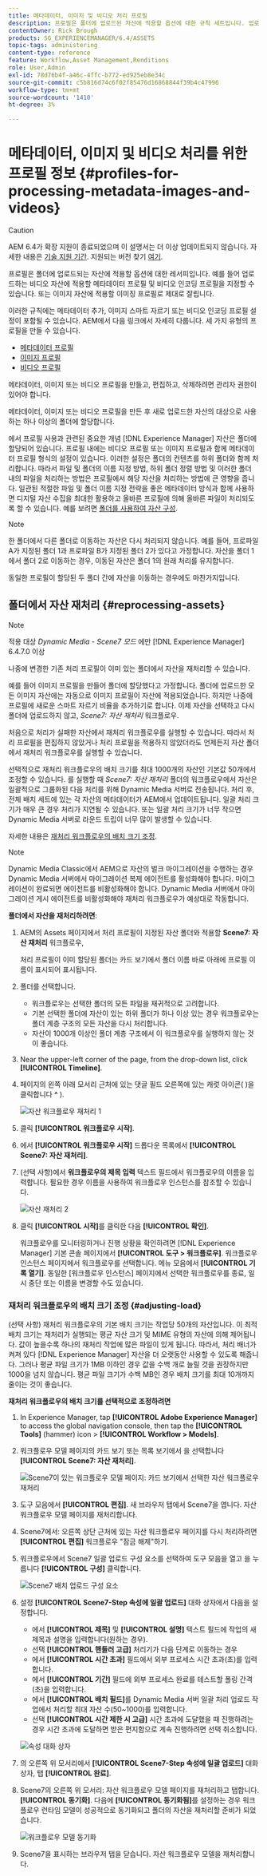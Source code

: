 ```yaml
---
title: 메타데이터, 이미지 및 비디오 처리 프로필
description: 프로필은 폴더에 업로드된 자산에 적용할 옵션에 대한 규칙 세트입니다. 업로드한 비디오 자산에 적용할 메타데이터 프로필 및 비디오 인코딩 프로필을 지정합니다. 이미지 자산의 경우 이미지 자산에 적용할 이미징 프로필을 지정하여 이미지 자산을 제대로 잘릴 수도 있습니다.
contentOwner: Rick Brough
products: SG_EXPERIENCEMANAGER/6.4/ASSETS
topic-tags: administering
content-type: reference
feature: Workflow,Asset Management,Renditions
role: User,Admin
exl-id: 78d76b4f-a46c-4ffc-b772-ed925eb8e34c
source-git-commit: c5b816d74c6f02f85476d16868844f39b4c47996
workflow-type: tm+mt
source-wordcount: '1410'
ht-degree: 3%

---
```


# 메타데이터, 이미지 및 비디오 처리를 위한 프로필 정보 {#profiles-for-processing-metadata-images-and-videos}

>[!CAUTION]
>
>AEM 6.4가 확장 지원이 종료되었으며 이 설명서는 더 이상 업데이트되지 않습니다. 자세한 내용은 [기술 지원 기간](https://helpx.adobe.com/kr/support/programs/eol-matrix.html). 지원되는 버전 찾기 [여기](https://experienceleague.adobe.com/docs/).

프로필은 폴더에 업로드되는 자산에 적용할 옵션에 대한 레서피입니다. 예를 들어 업로드하는 비디오 자산에 적용할 메타데이터 프로필 및 비디오 인코딩 프로필을 지정할 수 있습니다. 또는 이미지 자산에 적용할 이미징 프로필로 제대로 잘립니다.

이러한 규칙에는 메타데이터 추가, 이미지 스마트 자르기 또는 비디오 인코딩 프로필 설정이 포함될 수 있습니다. AEM에서 다음 링크에서 자세히 다룹니다. 세 가지 유형의 프로필을 만들 수 있습니다.

* [메타데이터 프로필](metadata-profiles.md)
* [이미지 프로필](image-profiles.md)
* [비디오 프로필](video-profiles.md)

메타데이터, 이미지 또는 비디오 프로필을 만들고, 편집하고, 삭제하려면 관리자 권한이 있어야 합니다.

메타데이터, 이미지 또는 비디오 프로필을 만든 후 새로 업로드한 자산의 대상으로 사용하는 하나 이상의 폴더에 할당합니다.

에서 프로필 사용과 관련된 중요한 개념 [!DNL Experience Manager] 자산은 폴더에 할당되어 있습니다. 프로필 내에는 비디오 프로필 또는 이미지 프로필과 함께 메타데이터 프로필 형식의 설정이 있습니다. 이러한 설정은 폴더의 컨텐츠를 하위 폴더와 함께 처리합니다. 따라서 파일 및 폴더의 이름 지정 방법, 하위 폴더 정렬 방법 및 이러한 폴더 내의 파일을 처리하는 방법은 프로필에서 해당 자산을 처리하는 방법에 큰 영향을 줍니다. 일관된 적절한 파일 및 폴더 이름 지정 전략을 좋은 메타데이터 방식과 함께 사용하면 디지털 자산 수집을 최대한 활용하고 올바른 프로필에 의해 올바른 파일이 처리되도록 할 수 있습니다. 예를 보려면 [폴더를 사용하여 자산 구성](organize-assets.md#organize-using-folders).

>[!NOTE]
>
>한 폴더에서 다른 폴더로 이동하는 자산은 다시 처리되지 않습니다. 예를 들어, 프로파일 A가 지정된 폴더 1과 프로파일 B가 지정된 폴더 2가 있다고 가정합니다. 자산을 폴더 1에서 폴더 2로 이동하는 경우, 이동된 자산은 폴더 1의 원래 처리를 유지합니다.
>
>동일한 프로필이 할당된 두 폴더 간에 자산을 이동하는 경우에도 마찬가지입니다.

## 폴더에서 자산 재처리 {#reprocessing-assets}

>[!NOTE]
>
>적용 대상 *Dynamic Media - Scene7 모드* 에만 [!DNL Experience Manager] 6.4.7.0 이상

나중에 변경한 기존 처리 프로필이 이미 있는 폴더에서 자산을 재처리할 수 있습니다.

예를 들어 이미지 프로필을 만들어 폴더에 할당했다고 가정합니다. 폴더에 업로드한 모든 이미지 자산에는 자동으로 이미지 프로필이 자산에 적용되었습니다. 하지만 나중에 프로필에 새로운 스마트 자르기 비율을 추가하기로 합니다. 이제 자산을 선택하고 다시 폴더에 업로드하지 않고, *Scene7: 자산 재처리* 워크플로우.

처음으로 처리가 실패한 자산에서 재처리 워크플로우를 실행할 수 있습니다. 따라서 처리 프로필을 편집하지 않았거나 처리 프로필을 적용하지 않았더라도 언제든지 자산 폴더에서 재처리 워크플로우를 실행할 수 있습니다.

선택적으로 재처리 워크플로우의 배치 크기를 최대 1000개의 자산인 기본값 50개에서 조정할 수 있습니다. 를 실행할 때 _Scene7: 자산 재처리_ 폴더의 워크플로우에서 자산은 일괄적으로 그룹화된 다음 처리를 위해 Dynamic Media 서버로 전송됩니다. 처리 후, 전체 배치 세트에 있는 각 자산의 메타데이터가 AEM에서 업데이트됩니다. 일괄 처리 크기가 매우 큰 경우 처리가 지연될 수 있습니다. 또는 일괄 처리 크기가 너무 작으면 Dynamic Media 서버로 라운드 트립이 너무 많이 발생할 수 있습니다.

자세한 내용은 [재처리 워크플로우의 배치 크기 조정](#adjusting-load).

>[!NOTE]
>
>Dynamic Media Classic에서 AEM으로 자산의 벌크 마이그레이션을 수행하는 경우 Dynamic Media 서버에서 마이그레이션 복제 에이전트를 활성화해야 합니다. 마이그레이션이 완료되면 에이전트를 비활성화해야 합니다. Dynamic Media 서버에서 마이그레이션 게시 에이전트를 비활성화해야 재처리 워크플로우가 예상대로 작동합니다.

<!-- Batch size is the number of assets that are amalgamated into a single IPS (Dynamic Media’s Image Production System) job. When you run the Scene7: Reprocess Assets workflow, the job is triggered on IPS. The number of IPS jobs that are triggered is based on the total number of assets in the folder, divided by the batch size. For example, suppose you had a folder with 150 assets and a batch size of 50. In this case, three IPS jobs are triggered. The assets are updated when the entire batch size (50 in our example) is processed in IPS. The job then moves onto the next IPS job and so on until complete. If you increase the batch size, you may notice a longer delay with assets getting updated. -->

**폴더에서 자산을 재처리하려면**:

1. AEM의 Assets 페이지에서 처리 프로필이 지정된 자산 폴더와 적용할 **Scene7: 자산 재처리** 워크플로우,

   처리 프로필이 이미 할당된 폴더는 카드 보기에서 폴더 이름 바로 아래에 프로필 이름이 표시되어 표시됩니다.

1. 폴더를 선택합니다.

   * 워크플로우는 선택한 폴더의 모든 파일을 재귀적으로 고려합니다.
   * 기본 선택한 폴더에 자산이 있는 하위 폴더가 하나 이상 있는 경우 워크플로우는 폴더 계층 구조의 모든 자산을 다시 처리합니다.
   * 자산이 1000개 이상인 폴더 계층 구조에서 이 워크플로우를 실행하지 않는 것이 좋습니다.

1. Near the upper-left corner of the page, from the drop-down list, click **[!UICONTROL Timeline]**.
1. 페이지의 왼쪽 아래 모서리 근처에 있는 댓글 필드 오른쪽에 있는 캐럿 아이콘( )을 클릭합니다 **^** ).

   ![자산 워크플로우 재처리 1](/help/assets/assets/reprocess-assets1.png)

1. 클릭 **[!UICONTROL 워크플로우 시작]**.
1. 에서 **[!UICONTROL 워크플로우 시작]** 드롭다운 목록에서 **[!UICONTROL Scene7: 자산 재처리]**.
1. (선택 사항)에서 **워크플로우의 제목 입력** 텍스트 필드에서 워크플로우의 이름을 입력합니다. 필요한 경우 이름을 사용하여 워크플로우 인스턴스를 참조할 수 있습니다.

   ![자산 재처리 2](/help/assets/assets/reprocess-assets2.png)

1. 클릭 **[!UICONTROL 시작]**&#x200B;를 클릭한 다음 **[!UICONTROL 확인]**.

   워크플로우를 모니터링하거나 진행 상황을 확인하려면 [!DNL Experience Manager] 기본 콘솔 페이지에서 **[!UICONTROL 도구 > 워크플로우]**. 워크플로우 인스턴스 페이지에서 워크플로우를 선택합니다. 메뉴 모음에서 **[!UICONTROL 기록 열기]**. 동일한 [워크플로우 인스턴스] 페이지에서 선택한 워크플로우를 종료, 일시 중단 또는 이름을 변경할 수도 있습니다.

### 재처리 워크플로우의 배치 크기 조정 {#adjusting-load}

(선택 사항) 재처리 워크플로우의 기본 배치 크기는 작업당 50개의 자산입니다. 이 최적 배치 크기는 재처리가 실행되는 평균 자산 크기 및 MIME 유형의 자산에 의해 제어됩니다. 값이 높을수록 하나의 재처리 작업에 많은 파일이 있게 됩니다. 따라서, 처리 배너가 켜져 있다 [!DNL Experience Manager] 자산을 더 오랫동안 사용할 수 있도록 해줍니다. 그러나 평균 파일 크기가 1MB 이하인 경우 값을 수백 개로 늘릴 것을 권장하지만 1000을 넘지 않습니다. 평균 파일 크기가 수백 MB인 경우 배치 크기를 최대 10개까지 줄이는 것이 좋습니다.

**재처리 워크플로우의 배치 크기를 선택적으로 조정하려면**

1. In Experience Manager, tap **[!UICONTROL Adobe Experience Manager]** to access the global navigation console, then tap the **[!UICONTROL Tools]** (hammer) icon > **[!UICONTROL Workflow > Models]**.
1. 워크플로우 모델 페이지의 카드 보기 또는 목록 보기에서 을 선택합니다 **[!UICONTROL Scene7: 자산 재처리]**.

   ![Scene7이 있는 워크플로우 모델 페이지: 카드 보기에서 선택한 자산 워크플로우 재처리](/help/assets/assets-dm/reprocess-assets7.png)

1. 도구 모음에서 **[!UICONTROL 편집]**. 새 브라우저 탭에서 Scene7을 엽니다. 자산 워크플로우 모델 페이지를 재처리합니다.
1. Scene7에서: 오른쪽 상단 근처에 있는 자산 워크플로우 페이지를 다시 처리하려면 **[!UICONTROL 편집]** 워크플로우 &quot;잠금 해제&quot;하기.
1. 워크플로우에서 Scene7 일괄 업로드 구성 요소를 선택하여 도구 모음을 열고 을 누릅니다 **[!UICONTROL 구성]** 클릭합니다.

   ![Scene7 배치 업로드 구성 요소](/help/assets/assets-dm/reprocess-assets8.png)

1. 설정 **[!UICONTROL Scene7-Step 속성에 일괄 업로드]** 대화 상자에서 다음을 설정합니다.
   * 에서 **[!UICONTROL 제목]** 및 **[!UICONTROL 설명]** 텍스트 필드에 작업의 새 제목과 설명을 입력합니다(원하는 경우).
   * 선택 **[!UICONTROL 핸들러 고급]** 처리기가 다음 단계로 이동하는 경우
   * 에서 **[!UICONTROL 시간 초과]** 필드에서 외부 프로세스 시간 초과(초)를 입력합니다.
   * 에서 **[!UICONTROL 기간]** 필드에 외부 프로세스 완료를 테스트할 폴링 간격(초)을 입력합니다.
   * 에서 **[!UICONTROL 배치 필드]**&#x200B;를 Dynamic Media 서버 일괄 처리 업로드 작업에서 처리할 최대 자산 수(50~1000)를 입력합니다.
   * 선택 **[!UICONTROL 시간 제한 시 고급]** 시간 초과에 도달했을 때 진행하려는 경우 시간 초과에 도달하면 받은 편지함으로 계속 진행하려면 선택 취소합니다.

   ![속성 대화 상자](/help/assets/assets-dm/reprocess-assets3.png)

1. 의 오른쪽 위 모서리에서 **[!UICONTROL Scene7-Step 속성에 일괄 업로드]** 대화 상자, 탭 **[!UICONTROL 완료]**.

1. Scene7의 오른쪽 위 모서리: 자산 워크플로우 모델 페이지를 재처리하고 탭합니다. **[!UICONTROL 동기화]**. 다음에 **[!UICONTROL 동기화됨]**&#x200B;를 설정하는 경우 워크플로우 런타임 모델이 성공적으로 동기화되고 폴더의 자산을 재처리할 준비가 되었습니다.

   ![워크플로우 모델 동기화](/help/assets/assets-dm/reprocess-assets1.png)

1. Scene7을 표시하는 브라우저 탭을 닫습니다. 자산 워크플로우 모델을 재처리합니다.

<!-- 1. Return to the browser tab that has the open Workflow Models page, then press **Esc** to exit the selection.
1. In the upper-left corner of the page, tap **[!UICONTROL Adobe Experience Manager]** to access the global navigation console, then tap the **[!UICONTROL Tools]** (hammer) icon > **[!UICONTROL General > CRXDE Lite]**.
1. In the folder tree on the left side of the CRXDE Lite page, navigate to the following location:

   `/conf/global/settings/workflow/models/scene7_reprocess_assets/jcr:content/flow/reprocess/metaData`

   ![CRXDE Lite](/help/assets/assets/workflow-models9.png)

1. On the right side of the CRXDE Lite page, in the lower portion, enter the following name, type, and value in its respective field:
    * **[!UICONTROL Name]**: `reprocess-batch-size`
    * **[!UICONTROL Type]**: `Long`
    * **[!UICONTROL Value]**: enter a default value (50-1000) for the batch size
1. In the lower-right corner, tap **[!UICONTROL Add]**. The new property appears as the following:

    ![Saving the new property](/help/assets/assets/workflow-models10.png)

1. On the menu bar of the CRXDE Lite page, tap **[!UICONTROL Save All]**.
1. In the upper-left corner of the page, tap **[!UICONTROL CRXDE Lite]** to return to the main [!DNL Experience Manager] console
1. Repeat steps 1-7 to re-synchronize the new batch size to the Scene7: Reprocess Assets workflow model. -->
